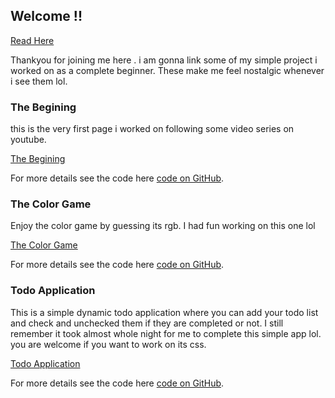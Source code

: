 ## Welcome !!

[Read Here](https://muneeer.github.io/Some-Public-Projects/)

Thankyou for joining me here . i am gonna link some of my simple project i worked on as a complete beginner. These make me feel nostalgic whenever i see them lol.

### The Begining

this is the very first page i worked on following some video series on youtube.

[The Begining](https://muneeer.github.io/thebegining/)

For more details see the code here [code on GitHub](https://github.com/Muneeer/thebegining).

### The Color Game

Enjoy the color game by guessing its rgb. I had fun working on this one lol

[The Color Game](https://muneeer.github.io/TheColorMasters/)

For more details see the code here [code on GitHub](https://github.com/Muneeer/TheColorMasters).

### Todo Application

This is a simple dynamic todo application where you can add your todo list and check and unchecked them if they are completed or not. I still remember it took almost whole night for me to complete this simple app lol.
you are welcome if you want to work on its css.


[Todo Application](https://muneeer.github.io/Simple-TODO-App/)

For more details see the code here [code on GitHub](https://github.com/Muneeer/Simple-TODO-App).
